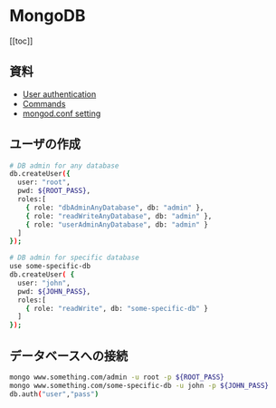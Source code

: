 # MongoDB

[[toc]]

## 資料

- [User authentication](http://qiita.com/y-hara/items/83a86655bba48dc8b140)
- [Commands](http://qiita.com/svjunic/items/285e9cf20169d70aa1fa)
- [mongod.conf setting](https://docs.mongodb.org/v3.0/reference/configuration-options/)

## ユーザの作成

```bash
# DB admin for any database
db.createUser({
  user: "root",
  pwd: ${ROOT_PASS},
  roles:[
    { role: "dbAdminAnyDatabase", db: "admin" },
    { role: "readWriteAnyDatabase", db: "admin" },
    { role: "userAdminAnyDatabase", db: "admin" }
  ]
});

# DB admin for specific database
use some-specific-db
db.createUser( {
  user: "john",
  pwd: ${JOHN_PASS},
  roles:[
    { role: "readWrite", db: "some-specific-db" }
  ]
});
```

## データベースへの接続

```bash
mongo www.something.com/admin -u root -p ${ROOT_PASS}
mongo www.something.com/some-specific-db -u john -p ${JOHN_PASS}
db.auth("user","pass")
```
